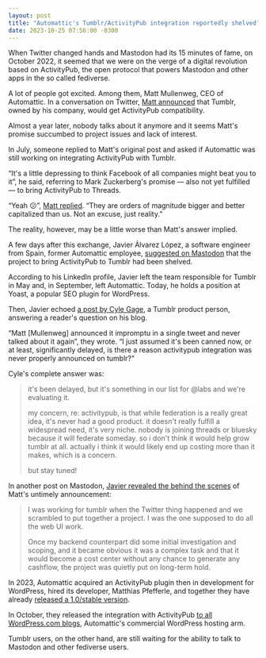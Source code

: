 ```yaml
---
layout: post
title: "Automattic's Tumblr/ActivityPub integration reportedly shelved"
date: 2023-10-25 07:56:00 -0300
---
```

When Twitter changed hands and Mastodon had its 15 minutes of fame, on October 2022, it seemed that we were on the verge of a digital revolution based on ActivityPub, the open protocol that powers Mastodon and other apps in the so called fediverse.

A lot of people got excited. Among them, Matt Mullenweg, CEO of Automattic. In a conversation on Twitter, [Matt announced](https://manualdousuario.net/notinha-tumblr-mastodon-activitypub/) that Tumblr, owned by his company, would get ActivityPub compatibility.

Almost a year later, nobody talks about it anymore and it seems Matt's promise succumbed to project issues and lack of interest.

In July, someone replied to Matt's original post and asked if Automattic was still working on integrating ActivityPub with Tumblr.

“It's a little depressing to think Facebook of all companies might beat you to it”, he said, referring to Mark Zuckerberg's promise — also not yet fulfilled — to bring ActivityPub to Threads.

“Yeah 😕”, [Matt replied](https://nitter.net/photomatt/status/1676415784548184065). “They are orders of magnitude bigger and better capitalized than us. Not an excuse, just reality.”

The reality, however, may be a little worse than Matt's answer implied.

A few days after this exchange, Javier Álvarez López, a software engineer from Spain, former Automattic employee, [suggested on Mastodon](https://mastodon.social/@_jv_/110692437262984406) that the project to bring ActivityPub to Tumblr had been shelved.

According to his LinkedIn profile, Javier left the team responsible for Tumblr in May and, in September, left Automattic. Today, he holds a position at Yoast, a popular SEO plugin for WordPress.

Then, Javier echoed [a post by Cyle Gage](https://www.tumblr.com/cyle/722492285243293696/serious-question-obviously-youre-not-the-best), a Tumblr product person, answering a reader's question on his blog.

“Matt [Mullenweg] announced it impromptu in a single tweet and never talked about it again”, they wrote. “I just assumed it's been canned now, or at least, significantly delayed, is there a reason activitypub integration was never properly announced on tumblr?"

Cyle's complete answer was:

>it's been delayed, but it's something in our list for @labs and we're evaluating it.
>
>my concern, re: activitypub, is that while federation is a really great idea, it's never had a good product. it doesn't really fulfill a widespread need, it's very niche. nobody is joining threads or bluesky because it will federate someday. so i don't think it would help grow tumblr at all. actually i think it would likely end up costing more than it makes, which is a concern.
>
>but stay tuned!

In another post on Mastodon, [Javier revealed the behind the scenes](https://mastodon.social/@_jv_/110774561865975148) of Matt's untimely announcement:

>I was working for tumblr when the Twitter thing happened and we scrambled to put together a project. I was the one supposed to do all the web UI work. 
>
>Once my backend counterpart did some initial investigation and scoping, and it became obvious it was a complex task and that it would become a cost center without any chance to generate any cashflow, the project was quietly put on long-term hold.

In 2023, Automattic acquired an ActivityPub plugin then in development for WordPress, hired its developer, Matthias Pfefferle, and together they have already [released a 1.0/stable version](https://wordpress.org/plugins/activitypub).

In October, they released the integration with ActivityPub [to all WordPress.com blogs](https://wordpress.com/blog/2023/10/11/activitypub/), Automattic's commercial WordPress hosting arm.

Tumblr users, on the other hand, are still waiting for the ability to talk to Mastodon and other fediverse users.